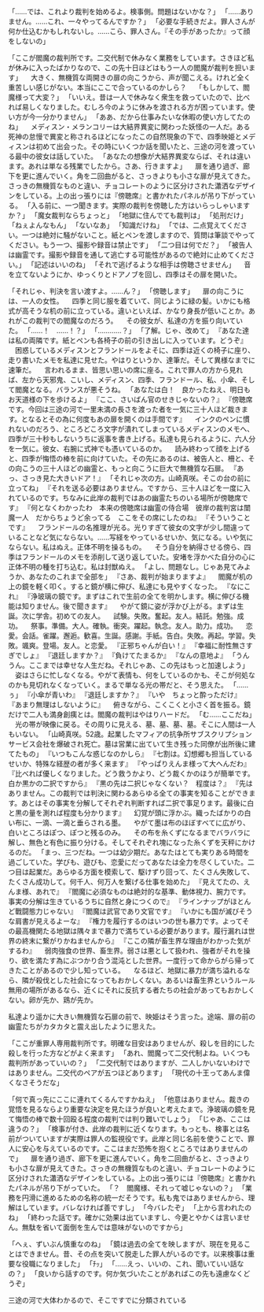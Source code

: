 

「……では、これより裁判を始めるよ。検事側。問題はないかな？」
「……ありません。……これ、一々やってるんですか？」
「必要な手続きだよ。罪人さんが何か仕込むかもしれないし。……こら、罪人さん。『その手があったか』って顔をしないの」


「ここが閻魔の裁判所です。二交代制で休みなく業務をしています。さきほど私が休みに入ったばかりなので、この先十日ほどはもう一人の閻魔が裁判を担います」
　大きく、無機質な両開きの扉の向こうから、声が聞こえる。けれど全く重苦しい感じがない。本当にここで合っているのかしら？　
「もしかして、閻魔様って大変？」
「いいえ。昔は一人で休みなく衆生を救っていたので、比べれば易しくなりました。むしろ今のように休みを渡される方が困っています。使い方が今一分かりません」
「ああ、だから仕事みたいな休暇の使い方してたのね」
　メディスン・メランコリーは大結界異変に関わった妖怪の一人だ。ある死神の怠慢で異変と称されるほどになったこの自然現象の下で、四季映姫とメディスンは初めて出会った。その時にいくつか話を聞いたと、三途の河を渡っている最中の彼女は話していた。
「あなたの想像が大結界異変ならば、それは違います。あれは単なる残業でしたから。さあ、行きますよ」
　扉を通り過ぎ、廊下を更に進んでいく。角を二回曲がると、さっきよりも小さな扉が見えてきた。さっきの無機質なものと違い、チョコレートのように区分けされた瀟洒なデザインをしている。上の出っ張りには『傍聴席』と書かれたパネルが吊り下がっている。
「入る前に、一つ聞きます。実際の裁判を傍聴した方はいらっしゃいますか？」
「魔女裁判ならちょっと」
「地獄に住んでても裁判は」
「処刑だけ」
「ねぇよんなもん」
「ないなあ」
「知識だけね」
「では、二点覚えてください。一つは絶対に騒がないこと。紙とペンを渡しますので、質問は筆談でやってください。もう一つ、撮影や録音は禁止です」
「二つ目は何でだ？」
「被告人は幽霊です。撮影や録音を通して逃亡する可能性があるので絶対に止めてください。」
「記述はいいのね」
「それで逃げるような相手は傍聴させません」
　音を立てないようにか、ゆっくりとドアノブを回し、四季はその扉を開いた。


「それじゃ、判決を言い渡すよ。……ん？」
「傍聴します」
　扉の向こうには、一人の女性。
　四季と同じ服を着ていて、同じように緑の髪。いかにも格式が高そうな机の前に立っている。違いといえば、かなり身長が低いことか。あれがこの裁判での閻魔なのだろう。
　その彼女が、私達の方を振り向いていた。
「……！　……！？」
「…………？」
「了解。じゃ、改めて」
『あなた達は私の両隣です。紙とペンも各椅子の前の引き出しに入っています。どうぞ』
　困惑しているメディスンとフランドールをよそに、四季は近くの椅子に座り、走り書いたメモを私達に見せた。やはりというか、達筆だ。そして異様なまでに速筆だ。
　言われるまま、皆思い思いの席に座る。これで罪人の方から見れば、左から天邪鬼、こいし、メディスン、四季、フランドール、私、小傘、そして閻魔となる。バランスが悪そうね。
「あなたは白！　良かったねえ、明日もお天道様の下を歩けるよ」
『ここ、さいばん官のせきじゃないの？』
『傍聴席です。今回は三途の河で一里未満の長さを渡った者を一気に三十人ほど裁きます。となるとその為に何度もあの扉を開くのは手間です』
　インクのペンに慣れないのだろう、ところどころ文字が潰れてしまっているメディスンのメモへ、四季が三十秒もしないうちに返事を書き上げる。私達も見られるように、六人分を一気に。彼女、右腕に式神でも憑いているのか。
　読み終わって顔を上げると、四季が悔悟の棒を前に向けていた。その先にあるのは、被告人と、柵と、その向こうの三十人ほどの幽霊と、もっと向こうに巨大で無機質な石扉。
『あっ、さっき見た大きいドア！』
「それじゃ次の方。山崎真咲。そこの台の前に立ってね」
『それを送る必要はありません。ですから、三十人ほどを一度に入れているのです。ちなみに此岸の裁判ではあの幽霊たちのいる場所が傍聴席です』
『何となくわかったわ　本来の傍聴席は幽霊の侍合場　彼岸の裁判宮は闓魔一人　だからちょうど余ってる　ここをその席にしたのね』
『そういうことです』
　フランドールの名推理が光る。光りすぎて彼女の文字が少し間違っていることなど気にならない。……写経をやっているせいか、気になる。いや気にならない。私はぬえ。正体不明を操るもの。
　そう自分を納得させる傍ら、四季はフランドールのメモを添削して送り返していた。安堵を浮かべた自分の心に正体不明の種を打ち込む。私は封獣ぬえ。
「よし、問題なし。じゃあ見てみようか、あなたのこれまで全部を」
『さあ、裁判が始まりますよ』
　閻魔が机の上の鏡を軽く叩く。すると鏡が横に伸び、私達にも見やすくなった。
『なにこれ』
『浄玻璃の鏡です。まずはこれで生前の全てを明かします。横に伸びる機能は知りません。後で聞きます』
　やがて鏡に姿が浮かび上がる。まずは生誕。次に学舎。初めての友人。
　試験。失敗。奮起。友人。結託。勉強。成功。
　祭事。準備。大人。確執。衝突。躍起。執念。友人。助力。成功。
　恋愛。会話。雀躍。邂逅。歓喜。生誕。感謝。手紙。告白。失敗。再起。学習。失敗。颯爽。登場。友人。と恋愛。
『正邪ちゃんが白い！』
『幸福に耐性無さすぎでしょ』
『退廷しますか？』
『負けてたまるか』
『なんの意地よ』
「うんうん。ここまでは幸せな人生だね。それじゃあ、この先はもっと加速しよう」
　姿はさらに忙しなくなる。やがて表情も、何をしているのかも、そこが何処なのかも見切れなくなっていく。まるで単なる光の帯だと、そう思えた。
「……ぅ」
『小傘が青いわ』
『退廷しますか？』
『いや　ちょっと酔っただけ』
『あまり無理はしないように』
　俯きながら、こくこくと小さく首を振る。鏡だけで二人も満身創痍とは。閻魔の裁判はやはりハードだ。
「む……ここだね」
　光の帯が映像に戻る。その周りに見える、墓、墓、墓、墓。そこに人間は一人もいない。
「山崎真咲。52歳。起業したマフィアの抗争所サブスクリプションサービス会社を爆破され死亡。墓は営業に出ていて生き残った同僚が出所後に建てたもの」
『いつもこんな惑じなのかしら』
『七割は。幻想郷も担当しているせいか、特殊な経歴の者が多く来ます』
『やっぱりえんま様って大へんだわ』
『比べれば優しくなりました。どう救うかより、どう裁くかのほうが簡単です。白か黒かの二択ですから』
『黒の先は二択じゃなくない？　程度は？』
『先はありません。この裁判では判決に関わるあらゆる全ての事実を知ることができます。あとはその事実を分解してそれぞれ判断すれば二択で事足ります。最後に白と黒の量を測れば程度も分かります』
　幻覚が頭に浮かぶ。織ったばかりの白い布に、一滴、一滴と垂らされる墨。
　やがて墨は布のほぼすべてに広がり、白いところはぽつ、ぽつと残るのみ。
　その布を糸くずになるまでバラバラに解し、無色と有色に振り分ける。そしてそれぞれ塊になった糸くずを天秤にかけるのだ。
「まっ、三つだね。一つは幼少期だ。あなたはとても実りある時間を過ごしていた。学びも、遊びも、恋愛にだってあなたは全力を尽くしていた。二つ目は起業だ。あらゆる方面を模索して、駆けずり回って、たくさん失敗して、たくさん成功して。何千人、何万人を繋げる仕事を始めた」
『見えてたの、えんま様、あれで』
『閻魔に必須なものは絶対的な基準、動体視力、腕力です。事実の分解は生きているうちに自然と身につくので』
『ラインナップがほとんど戰闘態力じゃない』
『閻魔は武官であり文官です』
『いかにも国が滅びそうな肩書が見えるよーな』
『権力を履行するのはいつの世も暴力です。よってその最高機関たる地獄は隅々まで暴力で満ちている必要があります。履行漏れは世界の終末に繋がりかねませんから』
『ここの隣が畜生界な理由がわかった気がするわ』
　弱肉強食の世界、畜生界。弱さは悪として扱われ、強者がそれを操り、欲を満たす為にぶつかり合う混沌とした世界。一度行って命からがら帰ってきたことがあるので少し知っている。
　なるほど、地獄に暴力が満ち溢れるなら、隣が殺伐とした社会になってもおかしくない。あるいは畜生界というルール無用の場所があるなら、近くにそれに反抗する者たちの社会があってもおかしくない。卵が先か、鶏が先か。






私達より遥かに大きい無機質な石扉の前で、映姫はそう言った。途端、扉の前の幽霊たちがカタカタと震え出したように思えた。


「ここが重罪人専用裁判所です。明確な目安はありませんが、殺しを目的にした殺しを行った方などがよく来ます」
「あれ、閻魔って二交代制よね。いくつも裁判所があっていいの？」
「二交代制ではありますが、二人しかいないわけではありません。二交代のペアが五つほどあります」
「現代の十王ってあんま偉くなさそうだな」




「何で真っ先にここに連れてくるんですかねえ」
「他意はありません。裁きの覚悟を見るならより重要な決定を見たほうが良いと考えたまで。浄玻璃の鏡を見て悔悟の棒で数十回殴る程度の裁判では判り難いでしょう」
「じゃあ、ここは違うの？」
「検事が付き、此岸の裁判に近くなります。もっとも、検事とは名前がついていますが実際は罪人の監視役です。此岸と同じ名前を使うことで、罪人に安心を与えているのです。ここはまだ恐怖を抱くところではありませんので」
　扉を通り過ぎ、廊下を更に進んでいく。角を二回曲がると、さっきよりも小さな扉が見えてきた。さっきの無機質なものと違い、チョコレートのように区分けされた瀟洒なデザインをしている。上の出っ張りには『傍聴席』と書かれたパネルが吊り下がっていた。
「？　閻魔様、それって嘘じゃないの？」
「業務を円滑に進めるための名称の統一だそうです。私も鬼ではありませんから、理解はしています。バレなければ善ですし」
「今バレたぞ」
「上から言われたのね」
「終わった話です。確かに効果は出ていますし、今更とやかくは言いません。無駄を省いて面倒を生んでは意味がないのですから」


「へぇ、ずいぶん慎重なのね」
「鏡は過去の全てを映しますが、現在を見ることはできません。昔、その点を突いて脱走した罪人がいるのです。以来検事は重要な役職になりました」
「ﾁｯ」
「……えっ、いいの、これ、聞いていい話なの？」
「良いから話すのです。何か気づいたことがあればこの先も遠慮なくどうぞ」




三途の河で大体わかるので、そこですでに分類されている
